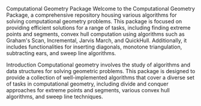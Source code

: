 
Computational Geometry Package
Welcome to the Computational Geometry Package, a comprehensive repository housing various algorithms for solving computational geometry problems. This package is focused on providing efficient solutions for a range of tasks, including finding extreme points and segments, convex hull computation using algorithms such as Graham's Scan, Incremental, Jarvis March, and QuickHull. Additionally, it includes functionalities for inserting diagonals, monotone triangulation, subtracting ears, and sweep line algorithms.

Introduction
Computational geometry involves the study of algorithms and data structures for solving geometric problems. This package is designed to provide a collection of well-implemented algorithms that cover a diverse set of tasks in computational geometry, including divide and conquer approaches for extreme points and segments, various convex hull algorithms, and sweep line techniques.
